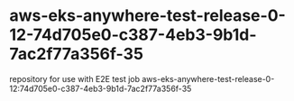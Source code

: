 # aws-eks-anywhere-test-release-0-12-74d705e0-c387-4eb3-9b1d-7ac2f77a356f-35
repository for use with E2E test job aws-eks-anywhere-test-release-0-12:74d705e0-c387-4eb3-9b1d-7ac2f77a356f-35
